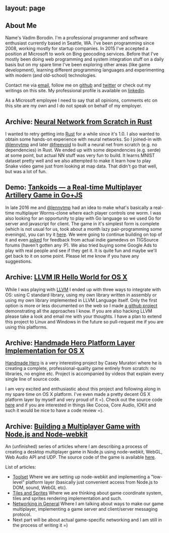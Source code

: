 layout: page
---
## About Me
Name's Vadim Borodin. I'm a professional programmer and software enthusiast currently based in Seattle, WA. I've been programming since 2008, working mostly for startup companies. In 2015 I've accepted a position at Microsoft to work on Bing geocoding services. Before that I've mostly been doing web programming and system integration stuff on a daily basis but on my spare time I've been exploring other areas (like game development), learning different programming languages and experimenting with modern (and old-school) technologies.

Contact me via [email](mailto:vbo@vbo.name), follow me on [github](https://github.com/vbo) and [twitter](https://twitter.com/borodinvadim) or check out my writings on this site. My professional profile is available on [linkedin](https://ru.linkedin.com/in/borodinvadim).

As a Microsoft employee I need to say that all opinions, comments etc on this site are my own and I do not speak on behalf of my employer.

## Archive: [Neural Network from Scratch in Rust](https://github.com/vbo/nnrs)
I wanted to retry getting into [Rust](https://www.rust-lang.org/) for a while since it's 1.0. I also wanted to obtain some hands-on experience with neural networks. So I joined-in with [@lennytmp](https://github.com/lennytmp) and later [@freevoid](https://github.com/freevoid) to built a neural net from scratch (e.g. no dependencies) in Rust. We ended up with some dependencies (e.g. serde) at some point, but actual NN stuff was very fun to build. It learns MNIST dataset pretty well and we also attempted to make it learn how to play Snake video game just from looking at map data. That didn't go that well, but was a lot of fun.

## Demo: [Tankoids — a Real-time Multiplayer Artillery Game in Go+JS](http://tankoids.online/)
In late 2016 me and [@lennytmp](https://github.com/lennytmp) had an idea to make what's basically a real-time multiplayer Worms-clone where each player controls one worm. I was also looking for an opportunity to play with Go language so we used Go for server and javascript for client. The game in it's simplest form is complete (which is not usual for us, took about a month lazy pair-programming some evenings), you can try it [here](http://tankoids.online/). We were going to continue building on top of it and even [asked](https://forums.tigsource.com/index.php?topic=58815.0) for feedback from actual indie gamedevs on TIGSource forums (haven't gotten any :P). We also tried buying some Google Ads to play with real people and see if they get it. It is quite fun and maybe we'll get back to it on some point. Please let me know if you have any suggestions.

## Archive: [LLVM IR Hello World for OS X](https://github.com/vbo/hello.ll)
While I was playing with [LLVM](http://llvm.org/) I ended up with three ways to integrate with OS: using C standard library, using my own library written in assembly or using my own library implemented in LLVM Language itself. Only the first option is more or less documented on the web so I made [a github project](https://github.com/vbo/hello.ll) demonstrating all the approaches I know. If you are also hacking LLVM please take a look and email me with your thoughts. I have a plan to extend this project to Linux and Windows in the future so pull-request me if you are using this platforms.

## Archive: [Handmade Hero Platform Layer Implementation for OS X](https://github.com/vbo/handmadehero_osx_platform_layer)
[Handmade Hero](https://handmadehero.org/) is a very interesting project by Casey Muratori where he is creating a complete, professional-quality game entirely from scratch: no libraries, no engine etc. Project is accompanied by videos that explain every single line of source code.

I am very excited and enthusiastic about this project and following along in my spare time on OS X platform. I've even made a pretty decent OS X platform layer by myself and very proud of it =). Check out the source code [here](https://github.com/vbo/handmadehero_osx_platform_layer) and if you are interested in things like Cocoa, Core Audio, IOKit and such it would be nice to have a code review =).

## Archive: [Building a Multiplayer Game with Node.js and Node-webkit](/building-multiplayer-game-nodejs-node-webkit/)
An (unfinished) series of articles where I am describing a process of creating a desktop multiplayer game in Node.js using node-webkit, WebGL, Web Audio API and UDP. The source code of the game is available [here](https://github.com/vbo/node-webkit-mp-game-template).

List of articles:
 - [Toolset](/building-multiplayer-game-nodejs-node-webkit/)
   Where we are setting up node-webkit and implementing a "low-level" platform layer (basically just convenient access from Node.js to DOM, sound, WebGL etc).
 - [Tiles and Sprites](/building-multiplayer-game-nodejs-node-webkit-tiles-sprites/)
   Where we are thinking about game coordinate system, tiles and sprites rendering implementation and such.
 - [Networking in General](/building-multiplayer-game-nodejs-node-webkit-networking-general/)
   Where I am talking about ways to make our game multiplayer, implementing a game server and client/server messaging protocol.
 - Next part will be about actual game-specific networking and I am still in the process of writing it =)

